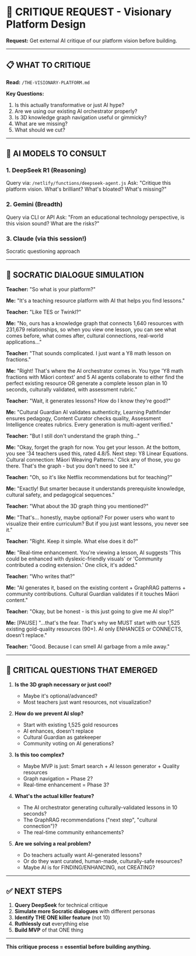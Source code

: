 # 🎯 CRITIQUE REQUEST - Visionary Platform Design

**Request:** Get external AI critique of our platform vision before building.

---

## 📋 WHAT TO CRITIQUE

**Read:** `/THE-VISIONARY-PLATFORM.md`

**Key Questions:**
1. Is this actually transformative or just AI hype?
2. Are we using our existing AI orchestrator properly?
3. Is 3D knowledge graph navigation useful or gimmicky?
4. What are we missing?
5. What should we cut?

---

## 🤖 AI MODELS TO CONSULT

### **1. DeepSeek R1 (Reasoning)**
Query via: `/netlify/functions/deepseek-agent.js`
Ask: "Critique this platform vision. What's brilliant? What's bloated? What's missing?"

### **2. Gemini (Breadth)**
Query via CLI or API
Ask: "From an educational technology perspective, is this vision sound? What are the risks?"

### **3. Claude (via this session!)**
Socratic questioning approach

---

## 💭 SOCRATIC DIALOGUE SIMULATION

**Teacher:** "So what is your platform?"

**Me:** "It's a teaching resource platform with AI that helps you find lessons."

**Teacher:** "Like TES or Twinkl?"

**Me:** "No, ours has a knowledge graph that connects 1,640 resources with 231,679 relationships, so when you view one lesson, you can see what comes before, what comes after, cultural connections, real-world applications..."

**Teacher:** "That sounds complicated. I just want a Y8 math lesson on fractions."

**Me:** "Right! That's where the AI orchestrator comes in. You type 'Y8 math fractions with Māori context' and 5 AI agents collaborate to either find the perfect existing resource OR generate a complete lesson plan in 10 seconds, culturally validated, with assessment rubric."

**Teacher:** "Wait, it generates lessons? How do I know they're good?"

**Me:** "Cultural Guardian AI validates authenticity, Learning Pathfinder ensures pedagogy, Content Curator checks quality, Assessment Intelligence creates rubrics. Every generation is multi-agent verified."

**Teacher:** "But I still don't understand the graph thing..."

**Me:** "Okay, forget the graph for now. You get your lesson. At the bottom, you see '34 teachers used this, rated 4.8/5. Next step: Y8 Linear Equations. Cultural connection: Māori Weaving Patterns.' Click any of those, you go there. That's the graph - but you don't need to see it."

**Teacher:** "Oh, so it's like Netflix recommendations but for teaching?"

**Me:** "Exactly! But smarter because it understands prerequisite knowledge, cultural safety, and pedagogical sequences."

**Teacher:** "What about the 3D graph thing you mentioned?"

**Me:** "That's... honestly, maybe optional? For power users who want to visualize their entire curriculum? But if you just want lessons, you never see it."

**Teacher:** "Right. Keep it simple. What else does it do?"

**Me:** "Real-time enhancement. You're viewing a lesson, AI suggests 'This could be enhanced with dyslexic-friendly visuals' or 'Community contributed a coding extension.' One click, it's added."

**Teacher:** "Who writes that?"

**Me:** "AI generates it, based on the existing content + GraphRAG patterns + community contributions. Cultural Guardian validates if it touches Māori content."

**Teacher:** "Okay, but be honest - is this just going to give me AI slop?"

**Me:** [PAUSE] "...that's the fear. That's why we MUST start with our 1,525 existing gold-quality resources (90+). AI only ENHANCES or CONNECTS, doesn't replace."

**Teacher:** "Good. Because I can smell AI garbage from a mile away."

---

## 🎯 CRITICAL QUESTIONS THAT EMERGED

1. **Is the 3D graph necessary or just cool?**
   - Maybe it's optional/advanced?
   - Most teachers just want resources, not visualization?

2. **How do we prevent AI slop?**
   - Start with existing 1,525 gold resources
   - AI enhances, doesn't replace
   - Cultural Guardian as gatekeeper
   - Community voting on AI generations?

3. **Is this too complex?**
   - Maybe MVP is just: Smart search + AI lesson generator + Quality resources
   - Graph navigation = Phase 2?
   - Real-time enhancement = Phase 3?

4. **What's the actual killer feature?**
   - The AI orchestrator generating culturally-validated lessons in 10 seconds?
   - The GraphRAG recommendations ("next step", "cultural connection")?
   - The real-time community enhancements?

5. **Are we solving a real problem?**
   - Do teachers actually want AI-generated lessons?
   - Or do they want curated, human-made, culturally-safe resources?
   - Maybe AI is for FINDING/ENHANCING, not CREATING?

---

## ✅ NEXT STEPS

1. **Query DeepSeek** for technical critique
2. **Simulate more Socratic dialogues** with different personas
3. **Identify THE ONE killer feature** (not 10)
4. **Ruthlessly cut** everything else
5. **Build MVP** of that ONE thing

---

**This critique process = essential before building anything.**

